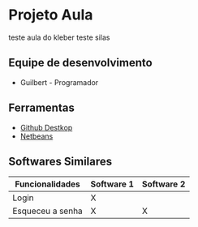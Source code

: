 # Projeto Aula

teste aula do kleber
teste silas

## Equipe de desenvolvimento

* Guilbert - Programador

## Ferramentas

* [Github Destkop](https://desktop.github.com/)
* [Netbeans](https://netbeans.org/)

## Softwares Similares

Funcionalidades | Software 1 | Software 2 |
--------------- | ---------- | ------------
Login           | X          |
Esqueceu a senha| X          | X
